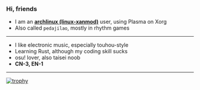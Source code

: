 ### Hi, friends

- I am an **[archlinux (linux-xanmod)](http://archlinux.org/)** user, using Plasma on Xorg
- Also called `pedajilao`, mostly in rhythm games
--------------------
- I like electronic music, especially touhou-style
- Learning Rust, although my coding skill sucks
- osu! lover, also taisei noob
- **CN-3, EN-1**
--------------------

[![trophy](https://github-profile-trophy.vercel.app/?username=poly000&theme=onedark)](https://github.com/ryo-ma/github-profile-trophy)

